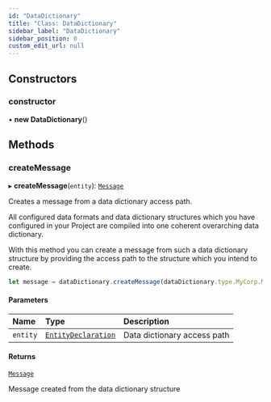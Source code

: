 ```yaml
---
id: "DataDictionary"
title: "Class: DataDictionary"
sidebar_label: "DataDictionary"
sidebar_position: 0
custom_edit_url: null
---
```


## Constructors

### constructor

• **new DataDictionary**()

## Methods

### createMessage

▸ **createMessage**(`entity`): [`Message`](Message.md)

Creates a message from a data dictionary access path.

All configured data formats and data dictionary structures which you have configured in your Project are compiled into one
coherent overarching data dictionary.

With this method you can create a message from such a data dictionary structure by providing the access path to the structure which you intend to create.

```js
let message = dataDictionary.createMessage(dataDictionary.type.MyCorp.MyStructure.MySubstructure.Record);
```

#### Parameters

| Name | Type | Description |
| :------ | :------ | :------ |
| `entity` | [`EntityDeclaration`](EntityDeclaration.md) | Data dictionary access path |

#### Returns

[`Message`](Message.md)

Message created from the data dictionary structure
